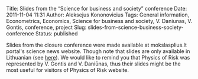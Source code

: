 Title: Slides from the “Science for business and society” conference
Date: 2011-11-04 11:31
Author: Aleksejus Kononovicius
Tags: General information, Econometrics, Economics, Science for business and society, V. Daniunas, V. Gontis, conference, project
Slug: slides-from-science-business-society-conference
Status: published

Slides
from the closure conference were made available at mokslasplius.lt
portal's science news website. Though note that slides are only
available in Lithuanian (see
[here](http://www.mokslasplius.lt/naujienos/konferencija_2011_10_25)).
We would like to remind you that Physics of Risk was represented by V.
Gontis and V. Daniūnas, thus their slides might be the most useful for
visitors of Physics of Risk website.
